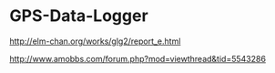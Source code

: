 # GPS-Data-Logger

http://elm-chan.org/works/glg2/report_e.html

http://www.amobbs.com/forum.php?mod=viewthread&tid=5543286

